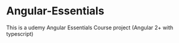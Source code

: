 # Angular-Essentials
This is a udemy Angular Essentials Course project (Angular 2+ with typescript)
